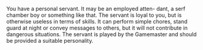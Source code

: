 You have a personal servant. It may be an employed atten- dant, a serf chamber boy or something like that. The servant is loyal to you, but is otherwise useless in terms of skills. It can perform simple chores, stand guard at night or convey messages to others, but it will not contribute in dangerous situations. The servant is played by the Gamemaster and should be provided a suitable personality.
